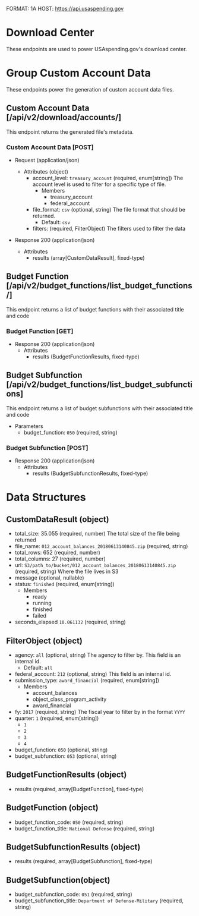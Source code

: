 FORMAT: 1A
HOST: https://api.usaspending.gov

# Download Center

These endpoints are used to power USAspending.gov's download center. 

# Group Custom Account Data

These endpoints power the generation of custom account data files.

## Custom Account Data [/api/v2/download/accounts/]

This endpoint returns the generated file's metadata.

### Custom Account Data [POST]

+ Request (application/json)
    + Attributes (object)
        + account_level: `treasury_account` (required, enum[string])
            The account level is used to filter for a specific type of file.
            + Members
                + treasury_account
                + federal_account
        + file_format: `csv` (optional, string)
            The file format that should be returned. 
            + Default: `csv`
        + filters: (required, FilterObject)
            The filters used to filter the data

+ Response 200 (application/json)
    + Attributes
        + results (array[CustomDataResult], fixed-type)

## Budget Function [/api/v2/budget_functions/list_budget_functions/]

This endpoint returns a list of budget functions with their associated title and code

### Budget Function [GET]

+ Response 200 (application/json)
    + Attributes
        + results (BudgetFunctionResults, fixed-type) 

## Budget Subfunction [/api/v2/budget_functions/list_budget_subfunctions]

This endpoint returns a list of budget subfunctions with their associated title and code

+ Parameters
    + budget_function: `050` (required, string)

### Budget Subfunction [POST]

+ Response 200 (application/json)
    + Attributes
        + results (BudgetSubfunctionResults, fixed-type) 

# Data Structures

## CustomDataResult (object)
+ total_size: 35.055 (required, number)
    The total size of the file being returned
+ file_name: `012_account_balances_20180613140845.zip` (required, string)
+ total_rows: 652 (required, number)
+ total_columns: 27 (required, number)
+ url: `S3/path_to/bucket/012_account_balances_20180613140845.zip` (required, string)
    Where the file lives in S3
+ message (optional, nullable)
+ status: `finished` (required, enum[string])
    + Members
        + ready
        + running
        + finished
        + failed
+ seconds_elapsed `10.061132` (required, string)
    
## FilterObject (object)
+ agency: `all` (optional, string)
    The agency to filter by. This field is an internal id.
    + Default: `all`
+ federal_account: `212` (optional, string)
    This field is an internal id.
+ submission_type: `award_financial` (required, enum[string])
    + Members
        + account_balances
        + object_class_program_activity
        + award_financial
+ fy: `2017` (required, string)
    The fiscal year to filter by in the format `YYYY`
+ quarter: `1` (required, enum[string])
    + `1`
    + `2`
    + `3`
    + `4`
+ budget_function: `050` (optional, string)
+ budget_subfunction: `053` (optional, string)

## BudgetFunctionResults (object)
+ results (required, array[BudgetFunction], fixed-type)

## BudgetFunction (object)
+ budget_function_code: `050` (required, string)
+ budget_function_title: `National Defense` (required, string)

## BudgetSubfunctionResults (object)
+ results (required, array[BudgetSubfunction], fixed-type)

## BudgetSubfunction(object)
+ budget_subfunction_code: `051` (required, string)
+ budget_subfunction_title: `Department of Defense-Military` (required, string)
